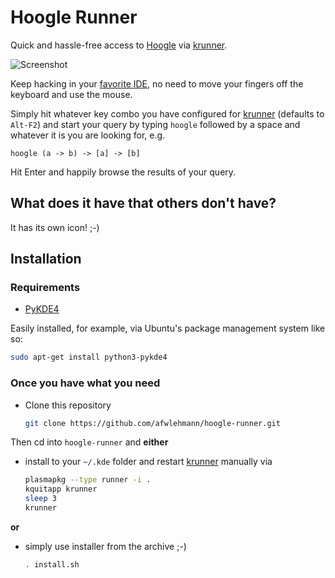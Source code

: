 # Hoogle Runner

Quick and hassle-free access to [Hoogle](http://haskell.org/hoogle) via [krunner](http://userbase.kde.org/Plasma/Krunner).

![Screenshot](https://raw.github.com/afwlehmann/hoogle-runner/master/screenshot.png)

Keep hacking in your [favorite IDE](http://www.gnu.org/software/emacs/), no need to move your fingers off the keyboard and use the mouse.

Simply hit whatever key combo you have configured for [krunner](http://userbase.kde.org/Plasma/Krunner) (defaults to `Alt-F2`) and start your query by typing `hoogle` followed by a space and whatever it is you are looking for, e.g.

```
hoogle (a -> b) -> [a] -> [b]
```

Hit Enter and happily browse the results of your query.

## What does it have that others don't have?

It has its own icon! ;-)

## Installation

### Requirements
- [PyKDE4](http://techbase.kde.org/Development/Languages/Python)

Easily installed, for example, via Ubuntu's package management system like so:

```bash
sudo apt-get install python3-pykde4
```

### Once you have what you need
- Clone this repository

  ```bash
  git clone https://github.com/afwlehmann/hoogle-runner.git
  ```
  
Then cd into `hoogle-runner` and **either**
- install to your `~/.kde` folder and restart [krunner](http://userbase.kde.org/Plasma/Krunner) manually via

  ```bash
  plasmapkg --type runner -i .
  kquitapp krunner
  sleep 3
  krunner
  ```
  
**or**

- simply use installer from the archive ;-)

  ```bash
  . install.sh
  ```
